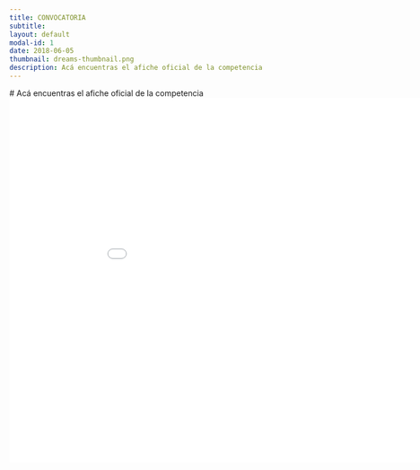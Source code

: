 ```yaml
---
title: CONVOCATORIA
subtitle: 
layout: default
modal-id: 1
date: 2018-06-05
thumbnail: dreams-thumbnail.png
description: Acá encuentras el afiche oficial de la competencia
---
```


<html>
<body>
# Acá encuentras el afiche oficial de la competencia 
<embed src="img/cartel2.pdf" width="950" height="650">
</body>
</html>
